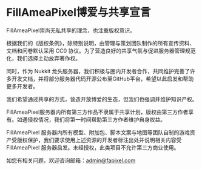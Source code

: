# FillAmeaPixel博爱与共享宣言

FillAmeaPixel崇尚无私共享的理念，也注重版权意识。

根据我们的《版权条例》，除特别说明，由管理与策划团队制作的所有宣传资料、文档和问卷默认采用 CC0 协议。为了营造良好的共享气氛与促进服务器管理规范化，我们选择主动放弃著作权。

同时，作为 Nukkit 龙头服务器，我们积极与圈内开发者合作，共同维护完善了许多开发文档，并将部分服务器代码开源公布至GitHub平台，希望以此启发和帮助更多开发者。

我们希望通过共享的方式，营造开放博爱的生态，但我们也强调并维护知识产权。

FillAmeaPixel服务器内所有第三方作品不隶属于共享计划，版权由第三方作者享有。如遇侵权情况，我们将第一时间帮助第三方作者维护自身权益。

FillAmeaPixel 服务器内所有模型、附加包、脚本文案与地图等团队自制的游戏资产受版权保护，我们要求使用上述资源的开发者标注出处并说明相关内容受 FillAmeaPixel 服务器启发。未经授权，此类项目不允许第三方商业使用。

如您有相关问题，欢迎咨询邮箱：admin@fapixel.com